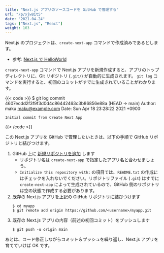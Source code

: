 ```yaml
---
title: "Next.js アプリのソースコードを GitHub で管理する"
url: "/p/xjw8it5"
date: "2021-04-24"
tags: ["Next.js", "React"]
weight: 103
---
```


Next.js のプロジェクトは、`create-next-app` コマンドで作成済みであるとします。

- 参考: [Next.js で HelloWorld](/p/ubmu3bj)

`create-next-app` コマンドで Next.js アプリを新規作成すると、アプリのトップディレクトリに、Git リポジトリ (`.git/`) が自動的に生成されます。
`git log` コマンドを実行すると、初回のコミットがすでに生成されていることがわかります。

{{< code >}}
$ git log
commit 4607ecdd2f3f9f3d0d4c86442463c3b86856e88a (HEAD -> main)
Author: maku <maku@example.com>
Date:   Sun Apr 18 23:28:22 2021 +0900

    Initial commit from Create Next App
{{< /code >}}

この Next.js アプリを GitHub で管理したいときは、以下の手順で GitHub リポジトリと結びつけます。

1. GitHub 上に [新規リポジトリを追加](https://github.com/new) します
    - リポジトリ名は `create-next-app` で指定したアプリ名と合わせましょう。
    - `Initialize this repository with:` の項目では、`README.txt` の作成にはチェックを入れないでください。リポジトリファイル (`.git`) はすでに `create-next-app` によって生成されているので、GitHub 側のリポジトリは空の状態で作成する必要があります。
2. 既存の Next.js アプリを上記の GitHub リポジトリに結びつけます
    ```
    $ cd myapp
    $ git remote add origin https://github.com/<username>/myapp.git
    ```
3. 既存の Next.js アプリの内容（前述の初回コミット）をプッシュします
    ```
    $ git push -u origin main
    ```

あとは、コード修正しながらコミット＆プッシュを繰り返し、Next.js アプリを育てていけば OK です。

